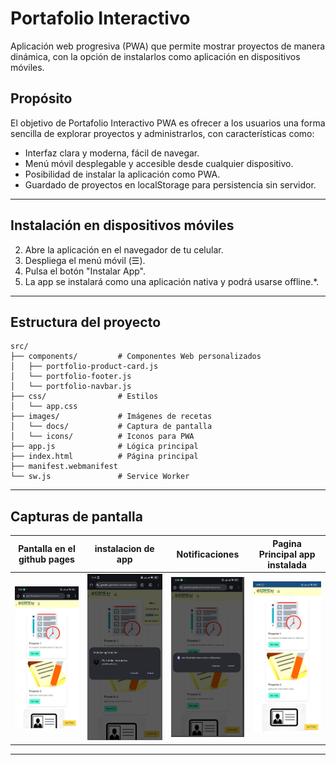 # Portafolio Interactivo

Aplicación web progresiva (PWA) que permite mostrar proyectos de manera dinámica, con la opción de instalarlos como aplicación en dispositivos móviles.

## Propósito
El objetivo de Portafolio Interactivo PWA es ofrecer a los usuarios una forma sencilla de explorar proyectos y administrarlos, con características como:

- Interfaz clara y moderna, fácil de navegar.
- Menú móvil desplegable y accesible desde cualquier dispositivo.
- Posibilidad de instalar la aplicación como PWA.
- Guardado de proyectos en localStorage para persistencia sin servidor.

---

## Instalación en dispositivos móviles
2. Abre la aplicación en el navegador de tu celular.
3. Despliega el menú móvil (☰).
4. Pulsa el botón "Instalar App".
5. La app se instalará como una aplicación nativa y podrá usarse offline.*.

---

## Estructura del proyecto
```
src/
├── components/         # Componentes Web personalizados
│   ├── portfolio-product-card.js
│   └── portfolio-footer.js
│   └── portfolio-navbar.js
├── css/                # Estilos
│   └── app.css
├── images/             # Imágenes de recetas
│   └── docs/           # Captura de pantalla 
│   └── icons/          # Iconos para PWA
├── app.js              # Lógica principal
├── index.html          # Página principal
├── manifest.webmanifest
└── sw.js               # Service Worker
```

---

## Capturas de pantalla

| Pantalla en el  github pages|instalacion de app | Notificaciones |Pagina Principal app instalada |
|--------------------|-----------------|-----------------|-----------------|
| ![Pagina](./src/images/docs/appweb.jpg) | ![Instalar](./src/images/docs/instalar.jpg) | ![Notificaciones](./src/images/docs/alertanotificaciones.png) | ![Instalada](./src/images/docs/appinstalada.jpg) |

---